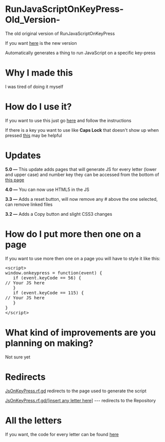 <link rel="shortcut icon" type="image/png" href="/RunJavaScriptOnKeyPress/one-keyboard-js.png">
<link rel="stylesheet" href="/RunJavaScriptOnKeyPress/assets/css/style.css?v=45e0bbafbd04e5eb3875e817bff9edf41552c081">
<link rel="stylesheet" href="https://soaringgecko.github.io/RunJavaScriptOnKeyPress/highlight.css">
<meta name="viewport" content="width=device-width, initial-scale=1.0">
<link href="/RunJavaScriptOnKeyPress/highlight.css" rel="stylesheet" type="text/css" />

# RunJavaScriptOnKeyPress-Old_Version-
<p>The old original version of RunJavaScriptOnKeyPress</p>
<p>If you want <a href="https://github.com/SoaringGecko/RunJavaScriptOnKeyPress">here</a> is the new version</p>


<p>Automatically generates a thing to run JavaScript on a specific key-press</p>

# Why I made this
<p>I was tired of doing it myself</p>

# How do I use it?
<p>If you want to use this just go <a href="https://soaringgecko.github.io/RunJavaScriptOnKeyPress/Pages/">here</a> and follow the instructions</p>
<p>If there is a key you want to use like <b>Caps Lock</b> that doesn't show up when pressed <a href="https://wangchujiang.com/hotkeys/">this</a> may be helpful</p> 

# Updates
<p><b>5.0 —</b> This update adds pages that will generate JS for every letter (lower and upper case) and number key they can be accessed from the bottom of <a href="Pages">this page</a></p>
<p><b>4.0 —</b> You can now use HTML5 in the JS</p>
<p><b>3.3 —</b> Adds a reset  button, will now remove any # above the one selected, can remove linked files</p>
<p><b>3.2 —</b> Adds a Copy button and slight CSS3 changes</p>

# How do I put more then one on a page
<p>If you want to use more then one on a page you will have to style it like this: <pre>&lt;script&gt;
window.onkeypress = function(event) {
   if (event.keyCode == 56) {
// Your JS here
   }
   if (event.keyCode == 115) {
// Your JS here
   }
}
&lt;/script&gt;</pre></p>

# What kind of improvements are you planning on making?
<p>Not sure yet</p>

# Redirects
<p><a href="http://jsonkeypress.rf.gd/">JsOnKeyPress.rf.gd</a> redirects to the page used to generate the script</p>
<p><a href="http://jsonkeypress.rf.gd/a">JsOnKeyPress.rf.gd/[insert any letter here]</a> --- redirects to the Repository</p>

# All the letters
If you want, the code for every letter can be found <a href="https://soaringgecko.github.io/RunJavaScriptOnKeyPress/all-the-letters.html">here</a>
